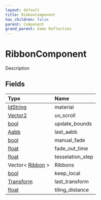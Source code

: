 ```yaml
---
layout: default
title: RibbonComponent
has_children: false
parent: Component
grand_parent: Game Reflection
---
```

# RibbonComponent
Description 

## Fields
| Type | Name |
|:-------------|:--------------|
| [IdString](/game-reflection/components/id_string.md) | material |
| [Vector2](/game-reflection/classes/vector2.md) | uv_scroll |
| [bool](/game-reflection/components/bool.md) | update_bounds |
| [Aabb](/game-reflection/components/aabb.md) | last_aabb |
| [bool](/game-reflection/components/bool.md) | manual_fade |
| [float](/game-reflection/components/float.md) | fade_out_time |
| [float](/game-reflection/components/float.md) | tesselation_step |
| Vector< [Ribbon](/game-reflection/classes/ribbon.md) > | Ribbons |
| [bool](/game-reflection/components/bool.md) | keep_local |
| [Transform](/game-reflection/classes/transform.md) | last_transform |
| [float](/game-reflection/components/float.md) | tiling_distance |
